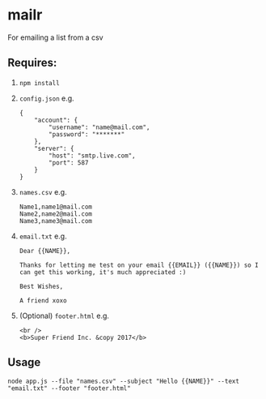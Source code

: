 # mailr
For emailing a list from a csv

## Requires:

1. `npm install`

2. `config.json` e.g.

    ```
    {
        "account": {
            "username": "name@mail.com",
            "password": "*******"
        },
        "server": {
            "host": "smtp.live.com",
            "port": 587
        }
    }
    ```

3. `names.csv` e.g.

    ```
    Name1,name1@mail.com
    Name2,name2@mail.com
    Name3,name3@mail.com
    ```

4. `email.txt` e.g.

    ```
    Dear {{NAME}},

    Thanks for letting me test on your email {{EMAIL}} ({{NAME}}) so I can get this working, it's much appreciated :)

    Best Wishes,

    A friend xoxo
    ```

5. (Optional) `footer.html` e.g.

    ```
    <br />
    <b>Super Friend Inc. &copy 2017</b>
    ```

## Usage

```
node app.js --file "names.csv" --subject "Hello {{NAME}}" --text "email.txt" --footer "footer.html"
```